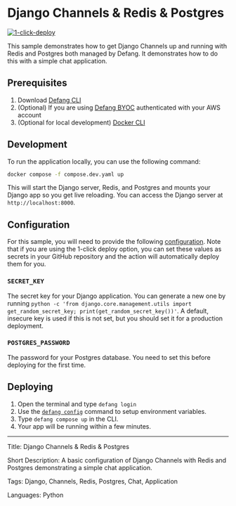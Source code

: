 # Django Channels & Redis & Postgres

[![1-click-deploy](https://defang.io/deploy-with-defang.png?updated=1)](https://portal.defang.dev/redirect?url=https%3A%2F%2Fgithub.com%2Fnew%3Ftemplate_name%3Dsample-django-channels-redis-template%26template_owner%3DDefangSamples)

This sample demonstrates how to get Django Channels up and running with Redis and Postgres both managed by Defang. It demonstrates how to do this with a simple chat application.

## Prerequisites

1. Download [Defang CLI](https://github.com/DefangLabs/defang)
2. (Optional) If you are using [Defang BYOC](https://docs.aws.amazon.com/cli/latest/userguide/cli-chap-configure.html) authenticated with your AWS account
3. (Optional for local development) [Docker CLI](https://docs.docker.com/engine/install/)

## Development

To run the application locally, you can use the following command:

```bash
docker compose -f compose.dev.yaml up
```

This will start the Django server, Redis, and Postgres and mounts your Django app so you get live reloading. You can access the Django server at `http://localhost:8000`.

## Configuration
For this sample, you will need to provide the following [configuration](https://docs.defang.io/docs/concepts/configuration). Note that if you are using the 1-click deploy option, you can set these values as secrets in your GitHub repository and the action will automatically deploy them for you.

### `SECRET_KEY`
The secret key for your Django application. You can generate a new one by running `python -c 'from django.core.management.utils import get_random_secret_key; print(get_random_secret_key())'`. A default, insecure key is used if this is not set, but you should set it for a production deployment.

### `POSTGRES_PASSWORD`
The password for your Postgres database. You need to set this before deploying for the first time.

## Deploying

1. Open the terminal and type `defang login`
2. Use the [`defang config`](https://docs.defang.io/docs/concepts/compose#configuration) command to setup environment variables.
3. Type `defang compose up` in the CLI.
4. Your app will be running within a few minutes.

---

Title: Django Channels & Redis & Postgres

Short Description: A basic configuration of Django Channels with Redis and Postgres demonstrating a simple chat application.

Tags: Django, Channels, Redis, Postgres, Chat, Application

Languages: Python

